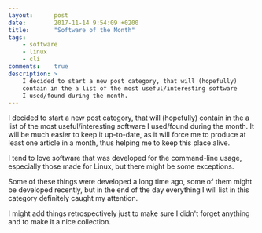 ```yaml
---
layout:      post
date:        2017-11-14 9:54:09 +0200
title:       "Software of the Month"
tags:
    - software
    - linux
    - cli
comments:    true
description: >
    I decided to start a new post category, that will (hopefully)
    contain in the a list of the most useful/interesting software
    I used/found during the month.
---
```


I decided to start a new post category, that will (hopefully)
contain in the a list of the most useful/interesting software
I used/found during the month. It will be much easier to keep
it up-to-date, as it will force me to produce at least one
article in a month, thus helping me to keep this place alive.

I tend to love software that was developed for the command-line
usage, especially those made for Linux, but there might be some
exceptions.

Some of these things were developed a long time ago, some of
them might be developed recently, but in the end of the day
everything I will list in this category definitely caught my
attention.

I might add things retrospectively just to make sure I didn't
forget anything and to make it a nice collection.
